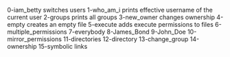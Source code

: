 0-iam_betty switches users
1-who_am_i prints effective username of the current user
2-groups prints all groups
3-new_owner changes ownership
4-empty creates an empty file
5-execute adds execute permissions to files
6-multiple_permissions
7-everybody
8-James_Bond
9-John_Doe
10-mirror_permissions
11-directories
12-directory
13-change_group
14-ownership
15-symbolic links